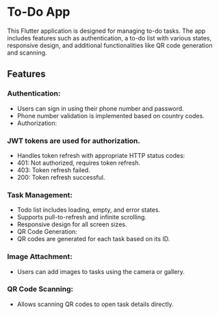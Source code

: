 # To-Do App

This Flutter application is designed for managing to-do tasks. The app includes features such as authentication, a to-do list with various states, responsive design, and additional functionalities like QR code generation and scanning.

## Features
### Authentication:

- Users can sign in using their phone number and password.
- Phone number validation is implemented based on country codes.
- Authorization:

### JWT tokens are used for authorization.
- Handles token refresh with appropriate HTTP status codes:
- 401: Not authorized, requires token refresh.
- 403: Token refresh failed.
- 200: Token refresh successful.
  
### Task Management:
- Todo list includes loading, empty, and error states.
- Supports pull-to-refresh and infinite scrolling.
- Responsive design for all screen sizes.
- QR Code Generation:
- QR codes are generated for each task based on its ID.

### Image Attachment:
- Users can add images to tasks using the camera or gallery.

### QR Code Scanning:
- Allows scanning QR codes to open task details directly.
